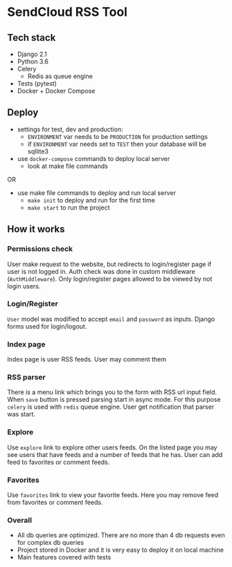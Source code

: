 # SendCloud RSS Tool

## Tech stack
- Django 2.1
- Python 3.6
- Celery
    - Redis as queue engine
- Tests (pytest)
- Docker + Docker Compose

## Deploy
 - settings for test, dev and production:
      - `ENVIRONMENT` var needs to be `PRODUCTION` for production settings
      - if `ENVIRONMENT` var needs set to `TEST` then your database will be sqllite3
 - use `docker-compose` commands to deploy local server
   - look at make file commands
   
OR
   
 - use make file commands to deploy and run local server
   - `make init` to deploy and run for the first time
   - `make start` to run the project
 
## How it works
### Permissions check
User make request to the website, but redirects to login/register page if user is not logged in.
Auth check was done in custom middleware (`AuthMiddleware`). Only login/register pages allowed to be 
viewed by not login users. 

### Login/Register
`User` model was modified to accept `email` and `password` as inputs. Django forms used for login/logout.

### Index page
Index page is user RSS feeds. User may comment them

### RSS parser
There is a menu link which brings you to the form with RSS url input field.
When `save` button is pressed parsing start in async mode. For this purpose `celery` is used
with `redis` queue engine. User get notification that parser was start.

### Explore
Use `explore` link to explore other users feeds. 
On the listed page you may see users that have feeds and a number of feeds that he has.
User can add feed to favorites or comment feeds.

### Favorites
Use `favorites` link to view your favorite feeds. Here you may remove feed from favorites or comment feeds.

### Overall
- All db queries are optimized. There are no more than 4 db requests even for complex db queries
- Project stored in Docker and it is very easy to deploy it on local machine
- Main features covered with tests


